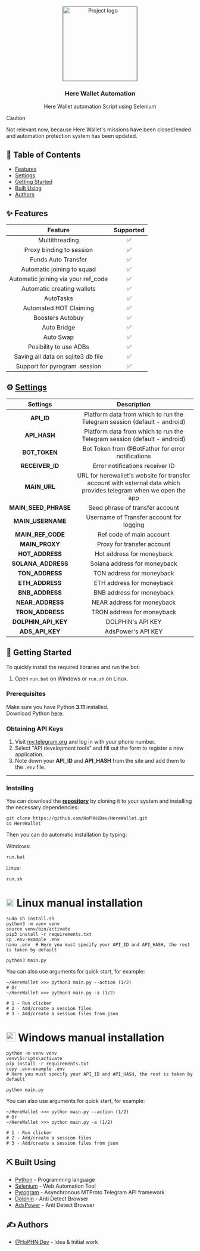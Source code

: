 <p align="center">
  <a href="" rel="noopener">
 <img width=200px height=200px src="https://tgapp.herewallet.app/images/Dragon_intro.png" alt="Project logo"></a>
</p>

<h3 align="center">Here Wallet Automation</h3>

<p align="center"> Here Wallet automation Script using Selenium
    <br> 
</p>

> [!CAUTION]
> Not relevant now, because Here Wallet's missions have been closed/ended and automation protection system has been updated.

## 📝 Table of Contents

- [Features](#features)
- [Settings](#settings)
- [Getting Started](#getting_started)
- [Built Using](#built_using)
- [Authors](#authors)

## ✨ Features <a name = "features"></a> 
|Feature|Supported|
|:-----:|:-------:|
|Multithreading|✅|
|Proxy binding to session|✅|
|Funds Auto Transfer|✅|
|Automatic joining to squad|✅|
|Automatic joining via your ref_code|✅|
|Automatic creating wallets|✅|
|AutoTasks|✅|
|Automated HOT Claiming|✅|
|Boosters Autobuy|✅|
|Auto Bridge|✅|
|Auto Swap|✅|
|Posibility to use ADBs|✅|
|Saving all data on sqlite3 db file|✅|
|Support for pyrogram .session|✅|

## ⚙️ [Settings](https://github.com/HoPHNiDev/HereWallet/blob/main/.env-example/) <a name = "settings"></a>
|Settings|Description|
|:------:|:---------:|
|**API_ID**|Platform data from which to run the Telegram session (default - android)|
|**API_HASH**|Platform data from which to run the Telegram session (default - android)|
|**BOT_TOKEN**|Bot Token from @BotFather for error notifications|
|**RECEIVER_ID**|Error notifications receiver ID|
|**MAIN_URL**|URL for herewallet's website for transfer account with external data which provides telegram when we open the app|
|**MAIN_SEED_PHRASE**|Seed phrase of transfer account|
|**MAIN_USERNAME**|Username of Transfer account for logging|
|**MAIN_REF_CODE**|Ref code of main account|
|**MAIN_PROXY**|Proxy for transfer account|
|**HOT_ADDRESS**|Hot address for moneyback|
|**SOLANA_ADDRESS**|Solana address for moneyback|
|**TON_ADDRESS**|TON address for moneyback|
|**ETH_ADDRESS**|ETH address for moneyback|
|**BNB_ADDRESS**|BNB address for moneyback|
|**NEAR_ADDRESS**|NEAR address for moneyback|
|**TRON_ADDRESS**|TRON address for moneyback|
|**DOLPHIN_API_KEY**|DOLPHIN's API KEY|
|**ADS_API_KEY**|AdsPower's API KEY|


## 🏁 Getting Started <a name = "getting_started"></a>

To quickly install the required libraries and run the bot:

1. Open `run.bat` on Windows or `run.sh` on Linux.

### Prerequisites

Make sure you have Python **3.11** installed.  
Download Python [here](https://www.python.org/downloads/).

### Obtaining API Keys

1. Visit [my.telegram.org](https://my.telegram.org) and log in with your phone number.
2. Select "API development tools" and fill out the form to register a new application.
3. Note down your **API_ID** and **API_HASH** from the site and add them to the `.env` file.

---

### Installing

You can download the [**repository**](https://github.com/HoPHNiDev/HereWallet) by cloning it to your system and installing the necessary dependencies:
```shell
git clone https://github.com/HoPHNiDev/HereWallet.git
cd HereWallet
```

Then you can do automatic installation by typing:

Windows:
```shell
run.bat
```

Linux:
```shell
run.sh
```

# <img src="https://upload.wikimedia.org/wikipedia/commons/3/35/Tux.svg" alt="Tux" width="21" /> Linux manual installation
```shell
sudo sh install.sh
python3 -m venv venv
source venv/bin/activate
pip3 install -r requirements.txt
cp .env-example .env
nano .env  # Here you must specify your API_ID and API_HASH, the rest is taken by default

python3 main.py
```

You can also use arguments for quick start, for example:
```shell
~/HereWallet >>> python3 main.py --action (1/2)
# Or
~/HereWallet >>> python3 main.py -a (1/2)

# 1 - Run clicker
# 2 - Add/create a session files
# 3 - Add/create a session files from json
```

# <img src="https://upload.wikimedia.org/wikipedia/commons/5/5f/Windows_logo_-_2012.svg" alt="Windows Logo" width="25" /> Windows manual installation
```shell
python -m venv venv
venv\Scripts\activate
pip install -r requirements.txt
copy .env-example .env
# Here you must specify your API_ID and API_HASH, the rest is taken by default

python main.py
```

You can also use arguments for quick start, for example:
```shell
~/HereWallet >>> python main.py --action (1/2)
# Or
~/HereWallet >>> python main.py -a (1/2)

# 1 - Run clicker
# 2 - Add/create a session files
# 3 - Add/create a session files from json
```

## ⛏️ Built Using <a name = "built_using"></a>

- [Python](https://www.python.com/) - Programming language
- [Selenium](https://selenium.dev/) - Web Automation Tool
- [Pyrogram](https://pyrogram.org/) - Asynchronous MTProto Telegram API framework
- [Dolphin](https://dolphin-anty.com/en/) - Anti Detect Browser
- [AdsPower](https://www.adspower.com/) - Anti Detect Browser

## ✍️ Authors <a name = "authors"></a>

- [@HoPHNiDev](https://github.com/HoPHNiDev) - Idea & Initial work
